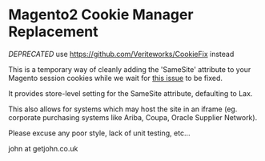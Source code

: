 Magento2 Cookie Manager Replacement
===================================

*DEPRECATED* use https://github.com/Veriteworks/CookieFix instead

This is a temporary way of cleanly adding the 'SameSite' attribute to your Magento session cookies while
we wait for [this issue](https://github.com/magento/magento2/issues/26377) to be fixed.

It provides store-level setting for the SameSite attribute, defaulting to Lax.

This also allows for systems which may host the site in an iframe (eg. corporate purchasing systems like Ariba, Coupa, Oracle Supplier Network).

Please excuse any poor style, lack of unit testing, etc...

john at getjohn.co.uk


